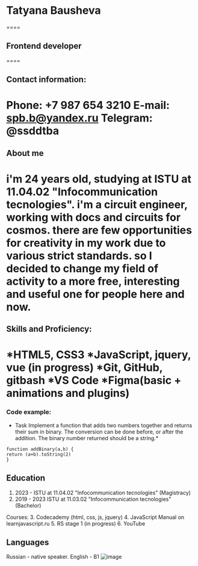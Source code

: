 # Tatyana Bausheva
====
## Frontend developer
====
## Contact information:
Phone: +7 987 654 3210 
E-mail: spb.b@yandex.ru
Telegram: @ssddtba
====
## About me
i'm 24 years old, studying at ISTU at 11.04.02 "Infocommunication tecnologies". i'm a circuit engineer, working with docs and circuits for cosmos. there are few opportunities for creativity in my work due to various strict standards. so I decided to change my field of activity to a more free, interesting and useful one for people here and now.
====
## Skills and Proficiency:
*HTML5, CSS3
*JavaScript, jquery, vue (in progress)
*Git, GitHub, gitbash
*VS Code
*Figma(basic + animations and plugins)
====
### Code example:
* Task
Implement a function that adds two numbers together and returns their sum in binary. The conversion can be done before, or after the addition.
The binary number returned should be a string.*
```
function addBinary(a,b) {
return (a+b).toString(2)
}
```
## Education
1. 2023 - 
ISTU at 11.04.02 "Infocommunication tecnologies" (Magistracy)
2. 2019 - 2023
ISTU at 11.03.02 "Infocommunication tecnologies" (Bachelor)

Courses:
3. Codecademy (html, css, js, jquery)
4. JavaScript Manual on learnjavascript.ru
5. RS stage 1 (in progress)
6. YouTube

## Languages
Russian - native speaker.
English - B1 ![image](https://github.com/Spb-B/rsschool-cv/assets/135686449/5c604538-1769-4828-87b6-f662bbc54231)

